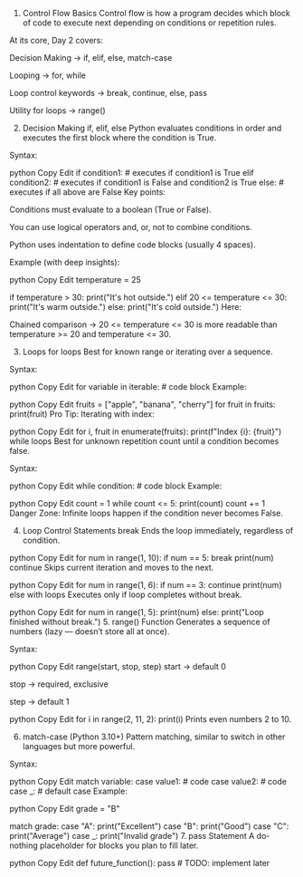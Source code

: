 1. Control Flow Basics
Control flow is how a program decides which block of code to execute next depending on conditions or repetition rules.

At its core, Day 2 covers:

Decision Making → if, elif, else, match-case

Looping → for, while

Loop control keywords → break, continue, else, pass

Utility for loops → range()

2. Decision Making
if, elif, else
Python evaluates conditions in order and executes the first block where the condition is True.

Syntax:

python
Copy
Edit
if condition1:
    # executes if condition1 is True
elif condition2:
    # executes if condition1 is False and condition2 is True
else:
    # executes if all above are False
Key points:

Conditions must evaluate to a boolean (True or False).

You can use logical operators and, or, not to combine conditions.

Python uses indentation to define code blocks (usually 4 spaces).

Example (with deep insights):

python
Copy
Edit
temperature = 25

if temperature > 30:
    print("It's hot outside.")
elif 20 <= temperature <= 30:
    print("It's warm outside.")
else:
    print("It's cold outside.")
Here:

Chained comparison → 20 <= temperature <= 30 is more readable than temperature >= 20 and temperature <= 30.

3. Loops
for loops
Best for known range or iterating over a sequence.

Syntax:

python
Copy
Edit
for variable in iterable:
    # code block
Example:

python
Copy
Edit
fruits = ["apple", "banana", "cherry"]
for fruit in fruits:
    print(fruit)
Pro Tip:
Iterating with index:

python
Copy
Edit
for i, fruit in enumerate(fruits):
    print(f"Index {i}: {fruit}")
while loops
Best for unknown repetition count until a condition becomes false.

Syntax:

python
Copy
Edit
while condition:
    # code block
Example:

python
Copy
Edit
count = 1
while count <= 5:
    print(count)
    count += 1
Danger Zone: Infinite loops happen if the condition never becomes False.

4. Loop Control Statements
break
Ends the loop immediately, regardless of condition.

python
Copy
Edit
for num in range(1, 10):
    if num == 5:
        break
    print(num)
continue
Skips current iteration and moves to the next.

python
Copy
Edit
for num in range(1, 6):
    if num == 3:
        continue
    print(num)
else with loops
Executes only if loop completes without break.

python
Copy
Edit
for num in range(1, 5):
    print(num)
else:
    print("Loop finished without break.")
5. range() Function
Generates a sequence of numbers (lazy — doesn’t store all at once).

Syntax:

python
Copy
Edit
range(start, stop, step)
start → default 0

stop → required, exclusive

step → default 1

python
Copy
Edit
for i in range(2, 11, 2):
    print(i)
Prints even numbers 2 to 10.

6. match-case (Python 3.10+)
Pattern matching, similar to switch in other languages but more powerful.

Syntax:

python
Copy
Edit
match variable:
    case value1:
        # code
    case value2:
        # code
    case _:
        # default case
Example:

python
Copy
Edit
grade = "B"

match grade:
    case "A":
        print("Excellent")
    case "B":
        print("Good")
    case "C":
        print("Average")
    case _:
        print("Invalid grade")
7. pass Statement
A do-nothing placeholder for blocks you plan to fill later.

python
Copy
Edit
def future_function():
    pass  # TODO: implement later